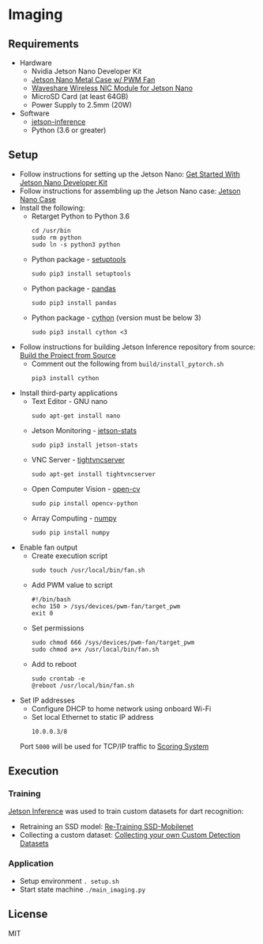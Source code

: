 # Imaging

## Requirements
- Hardware
    - Nvidia Jetson Nano Developer Kit
    - [Jetson Nano Metal Case w/ PWM Fan](https://www.amazon.com/dp/B07Z2MFTYC)
    - [Waveshare Wireless NIC Module for Jetson Nano](https://www.amazon.com/dp/B07SGDRG34)
    - MicroSD Card (at least 64GB)
    - Power Supply to 2.5mm (20W)
- Software
    - [jetson-inference](https://github.com/dusty-nv/jetson-inference/tree/master)
    - Python (3.6 or greater)

## Setup
- Follow instructions for setting up the Jetson Nano: [Get Started With Jetson Nano Developer Kit](https://developer.nvidia.com/embedded/learn/get-started-jetson-nano-devkit#intro)
- Follow instructions for assembling up the Jetson Nano case: [Jetson Nano Case](https://www.waveshare.com/wiki/Jetson_Nano_Case_(C))
- Install the following:
    - Retarget Python to Python 3.6
        ```
        cd /usr/bin
        sudo rm python
        sudo ln -s python3 python
        ```
    - Python package - [setuptools](https://pypi.org/project/setuptools/)
        ```
        sudo pip3 install setuptools
        ```
    - Python package - [pandas](https://pypi.org/project/pandas/)
        ```
        sudo pip3 install pandas
        ```
    - Python package - [cython](https://pypi.org/project/Cython/) (version must be below 3)
        ```
        sudo pip3 install cython <3
        ```
- Follow instructions for building Jetson Inference repository from source: [Build the Project from Source](https://github.com/dusty-nv/jetson-inference/blob/master/docs/building-repo-2.md)
    - Comment out the following from `build/install_pytorch.sh`
        ```
        pip3 install cython
        ```
- Install third-party applications
    - Text Editor - GNU nano
        ```
        sudo apt-get install nano
        ```
    - Jetson Monitoring - [jetson-stats](https://pypi.org/project/jetson-stats/)
        ```
        sudo pip3 install jetson-stats
        ```
    - VNC Server - [tightvncserver](https://www.tightvnc.com/)
        ```
        sudo apt-get install tightvncserver
        ```
    - Open Computer Vision - [open-cv](https://pypi.org/project/opencv-python/)
        ```
        sudo pip install opencv-python
        ```
    - Array Computing - [numpy](https://pypi.org/project/numpy/)
        ```
        sudo pip install numpy
        ```
- Enable fan output
    - Create execution script
        ```
        sudo touch /usr/local/bin/fan.sh
        ``` 
    - Add PWM value to script
        ```
        #!/bin/bash
        echo 150 > /sys/devices/pwm-fan/target_pwm
        exit 0
        ```
    - Set permissions
        ```
        sudo chmod 666 /sys/devices/pwm-fan/target_pwm
        sudo chmod a+x /usr/local/bin/fan.sh
        ```
    - Add to reboot
        ```
        sudo crontab -e
        @reboot /usr/local/bin/fan.sh
        ```
- Set IP addresses
    - Configure DHCP to home network using onboard Wi-Fi
    - Set local Ethernet to static IP address
        ```
        10.0.0.3/8
        ```
    Port `5000` will be used for TCP/IP traffic to [Scoring System](https://github.com/kparlak/dart-scoring-system/tree/main/scoring)

## Execution

### Training
[Jetson Inference](https://github.com/dusty-nv/jetson-inference/tree/master) was used to train custom datasets for dart recognition:
- Retraining an SSD model: [Re-Training SSD-Mobilenet](https://github.com/dusty-nv/jetson-inference/blob/master/docs/pytorch-ssd.md)
- Collecting a custom dataset: [Collecting your own Custom Detection Datasets](https://github.com/dusty-nv/jetson-inference/blob/master/docs/pytorch-collect-detection.md)

### Application
- Setup environment
        ```
        . setup.sh
        ```
- Start state machine
        ```
        ./main_imaging.py
        ```

## License
MIT
